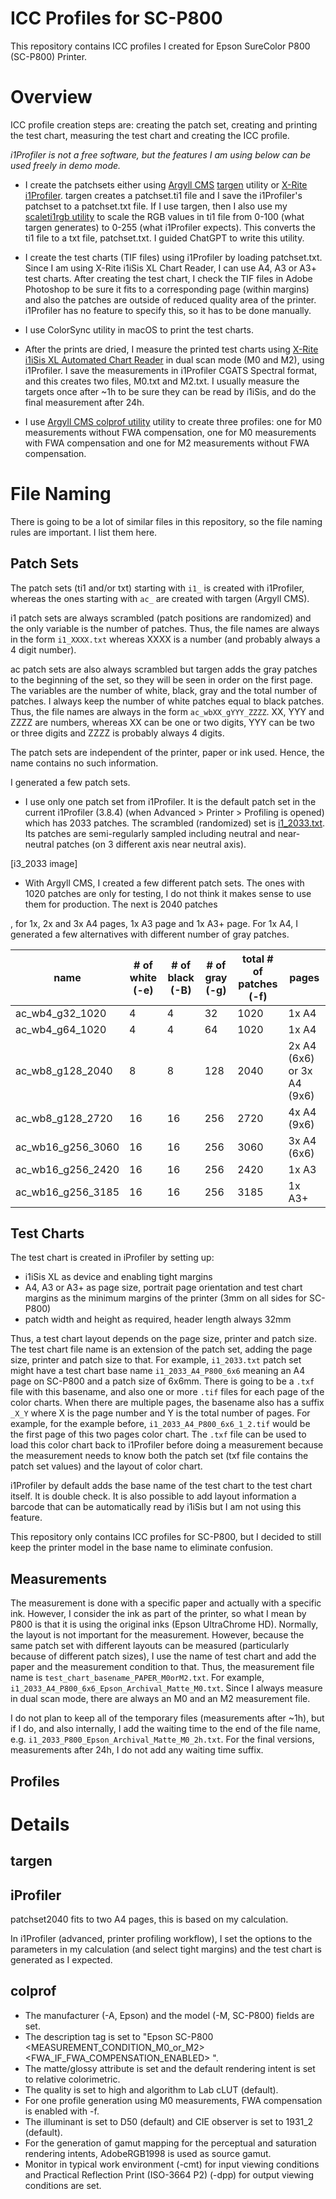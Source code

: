 # ICC Profiles for SC-P800

This repository contains ICC profiles I created for Epson SureColor P800 (SC-P800) Printer.

# Overview

ICC profile creation steps are: creating the patch set, creating and printing the test chart, measuring the test chart and creating the ICC profile.

*i1Profiler is not a free software, but the features I am using below can be used freely in demo mode.*

- I create the patchsets either using [Argyll CMS](https://www.argyllcms.com/) [targen](https://www.argyllcms.com/doc/targen.html) utility or [X-Rite i1Profiler](https://www.xrite.com/categories/formulation-and-quality-assurance-software/i1profiler). targen creates a patchset.ti1 file and I save the i1Profiler's patchset to a patchset.txt file. If I use targen, then I also use my [scaleti1rgb utility](scaleti1rgb.py) to scale the RGB values in ti1 file from 0-100 (what targen generates) to 0-255 (what i1Profiler expects). This converts the ti1 file to a txt file, patchset.txt. I guided ChatGPT to write this utility.

- I create the test charts (TIF files) using i1Profiler by loading patchset.txt. Since I am using X-Rite i1iSis XL Chart Reader, I can use A4, A3 or A3+ test charts. After creating the test chart, I check the TIF files in Adobe Photoshop to be sure it fits to a corresponding page (within margins) and also the patches are outside of reduced quality area of the printer. i1Profiler has no feature to specify this, so it has to be done manually.

- I use ColorSync utility in macOS to print the test charts.

- After the prints are dried, I measure the printed test charts using [X-Rite i1iSis XL Automated Chart Reader](https://xritephoto.com/documents/literature/en/L11-213_iSis_Brochure_en.pdf) in dual scan mode (M0 and M2), using i1Profiler. I save the measurements in i1Profiler CGATS Spectral format, and this creates two files, M0.txt and M2.txt. I usually measure the targets once after ~1h to be sure they can be read by i1iSis, and do the final measurement after 24h.

- I use [Argyll CMS colprof utility](https://www.argyllcms.com/) utility to create three profiles: one for M0 measurements without FWA compensation, one for M0 measurements with FWA compensation and one for M2 measurements without FWA compensation.

# File Naming

There is going to be a lot of similar files in this repository, so the file naming rules are important. I list them here.

## Patch Sets

The patch sets (ti1 and/or txt) starting with `i1_` is created with i1Profiler, whereas the ones starting with `ac_` are created with targen (Argyll CMS). 

i1 patch sets are always scrambled (patch positions are randomized) and the only variable is the number of patches. Thus, the file names are always in the form `i1_XXXX.txt` whereas XXXX is a number (and probably always a 4 digit number).

ac patch sets are also always scrambled but targen adds the gray patches to the beginning of the set, so they will be seen in order on the first page. The variables are the number of white, black, gray and the total number of patches. I always keep the number of white patches equal to black patches. Thus, the file names are always in the form `ac_wbXX_gYYY_ZZZZ`. XX, YYY and ZZZZ are numbers, whereas XX can be one or two digits, YYY can be two or three digits and ZZZZ is probably always 4 digits.

The patch sets are independent of the printer, paper or ink used. Hence, the name contains no such information.

I generated a few patch sets. 

- I use only one patch set from i1Profiler. It is the default patch set in the current i1Profiler (3.8.4) (when Advanced > Printer > Profiling is opened) which has 2033 patches. The scrambled (randomized) set is [i1_2033.txt](). Its patches are semi-regularly sampled including neutral and near-neutral patches (on 3 different axis near neutral axis).

[i3_2033 image]

- With Argyll CMS, I created a few different patch sets. The ones with 1020 patches are only for testing, I do not think it makes sense to use them for production. The next is 2040 patches

, for 1x, 2x and 3x A4 pages, 1x A3 page and 1x A3+ page. For 1x A4, I generated a few alternatives with different number of gray patches.

| name | # of white (-e) | # of black (-B) | # of gray (-g) | total # of patches (-f) | pages |
| ---- | --------------- | --------------- | -------------- | ----------------------- | ----- |
| ac_wb4_g32_1020   |  4 |  4 |  32 | 1020 | 1x A4 |
| ac_wb4_g64_1020   |  4 |  4 |  64 | 1020 | 1x A4 |
| ac_wb8_g128_2040  |  8 |  8 | 128 | 2040 | 2x A4 (6x6) or 3x A4 (9x6) |
| ac_wb8_g128_2720  | 16 | 16 | 256 | 2720 | 4x A4 (9x6) |
| ac_wb16_g256_3060 | 16 | 16 | 256 | 3060 | 3x A4 (6x6) |
| ac_wb16_g256_2420 | 16 | 16 | 256 | 2420 | 1x A3 |
| ac_wb16_g256_3185 | 16 | 16 | 256 | 3185 | 1x A3+ |

## Test Charts

The test chart is created in iProfiler by setting up:

- i1iSis XL as device and enabling tight margins
- A4, A3 or A3+ as page size, portrait page orientation and test chart margins as the minimum margins of the printer (3mm on all sides for SC-P800)
- patch width and height as required, header length always 32mm

Thus, a test chart layout depends on the page size, printer and patch size. The test chart file name is an extension of the patch set, adding the page size, printer and patch size to that. For example, `i1_2033.txt` patch set might have a test chart base name `i1_2033_A4_P800_6x6` meaning an A4 page on SC-P800 and a patch size of 6x6mm. There is going to be a `.txf` file with this basename, and also one or more `.tif` files for each page of the color charts. When there are multiple pages, the basename also has a suffix `_X_Y` where X is the page number and Y is the total number of pages. For example, for the example before, `i1_2033_A4_P800_6x6_1_2.tif` would be the first page of this two pages color chart. The `.txf` file can be used to load this color chart back to i1Profiler before doing a measurement because the measurement needs to know both the patch set (txf file contains the patch set values) and the layout of color chart.

i1Profiler by default adds the base name of the test chart to the test chart itself. It is double check. It is also possible to add layout information a barcode that can be automatically read by i1iSis but I am not using this feature.

This repository only contains ICC profiles for SC-P800, but I decided to still keep the printer model in the base name to eliminate confusion.

## Measurements

The measurement is done with a specific paper and actually with a specific ink. However, I consider the ink as part of the printer, so what I mean by P800 is that it is using the original inks (Epson UltraChrome HD). Normally, the layout is not important for the measurement. However, because the same patch set with different layouts can be measured (particularly because of different patch sizes), I use the name of test chart and add the paper and the measurement condition to that. Thus, the measurement file name is `test_chart_basename_PAPER_M0orM2.txt`. For example, `i1_2033_A4_P800_6x6_Epson_Archival_Matte_M0.txt`. Since I always measure in dual scan mode, there are always an M0 and an M2 measurement file.

I do not plan to keep all of the temporary files (measurements after ~1h), but if I do, and also internally, I add the waiting time to the end of the file name, e.g. `i1_2033_P800_Epson_Archival_Matte_M0_2h.txt`. For the final versions, measurements after 24h, I do not add any waiting time suffix.

## Profiles

# Details

## targen



## iProfiler

patchset2040 fits to two A4 pages, this is based on my calculation.

In i1Profiler (advanced, printer profiling workflow), I set the options to the parameters in my calculation (and select tight margins) and the test chart is generated as I expected.

## colprof

- The manufacturer (-A, Epson) and the model (-M, SC-P800) fields are set.
- The description tag is set to "Epson SC-P800 <MEASUREMENT_CONDITION_M0_or_M2> <FWA_IF_FWA_COMPENSATION_ENABLED> <PAPER>".
- The matte/glossy attribute is set and the default rendering intent is set to relative colorimetric.
- The quality is set to high and algorithm to Lab cLUT (default).
- For one profile generation using M0 measurements, FWA compensation is enabled with -f.
- The illuminant is set to D50 (default) and CIE observer is set to 1931_2 (default).
- For the generation of gamut mapping for the perceptual and saturation rendering intents, AdobeRGB1998 is used as source gamut.
- Monitor in typical work environment (-cmt) for input viewing conditions and Practical Reflection Print (ISO-3664 P2) (-dpp) for output viewing conditions are set.
